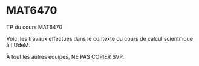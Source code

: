 # MAT6470
TP du cours MAT6470

Voici les travaux effectués dans le contexte du cours de calcul scientifique à l'UdeM.

À tout les autres équipes, NE PAS COPIER SVP.
